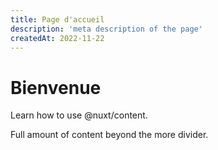```yaml
---
title: Page d'accueil
description: 'meta description of the page'
createdAt: 2022-11-22
---
```


# Bienvenue

Learn how to use @nuxt/content.
<!--more-->
Full amount of content beyond the more divider.
